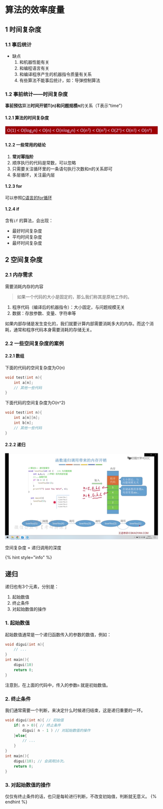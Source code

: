 # 算法的效率度量

## 1 时间复杂度

### 1.1 事后统计

* 缺点
  1. 和机器性能有关
  2. 和编程语言有关
  3. 和编译程序产生的机器指令质量有关系
  4. 有些算法不能事后统计，如：导弹控制算法

### 1.2 事前统计——时间复杂度

**事前预估**算法**时间开销T\(n\)**和**问题规模n**的关系（T表示“time”）

#### 1.2.1 算法的时间复杂度

![](../../.gitbook/assets/shi-jian-fu-za-du-.png)

#### 1.2.2 一些常用的结论

1. **常对幂指阶**
2. 顺序执行的代码是常数，可以忽略
3. 只需要关注循环里的一条语句执行次数和n的关系即可
4. 多层循环，关注最内层

#### 1.2.3 for

可以参照[C语言的for循环](https://bxg.gitbook.io/language/c/for)

#### 1.2.4 if

含有`if` 的算法，会出现：

* 最好时间复杂度
* 平均时间复杂度
* 最坏时间复杂度

## 2 空间复杂度

### 2.1 内存需求

需要消耗内存的内容

> 如果一个代码的大小是固定的，那么我们称其是原地工作的。

1. 程序代码（编译后的机器指令）：大小固定，与问题规模无关
2. 数据：存放参数、变量、字符串等

如果内部存储是发生变化的，我们就要计算内部需要消耗多大的内存。而这个消耗，通常和程序代码本身需要消耗的存储无关。

### 2.2 一些空间复杂度的案例

#### 2.2.1 数组

下面的代码的空间复杂度为O\(n\)

```cpp
void test(int n){
    int a[n];
    // 其他一些代码
}
```

下面代码的空间复杂度为O\(n^2\)

```cpp
void test(int n){
    int a[n][n];
    int b[n];
    // 其他一些代码
}
```

#### 2.2.2 递归

![](../../.gitbook/assets/di-gui-tiao-yong-shi-de-kong-jian-fu-za-du-.png)

空间复杂度 = 递归调用的深度

{% hint style="info" %}
## 递归

递归也有3个元素，分别是：

1. 起始数值
2. 终止条件
3. 对起始数值的操作

### 1. 起始数值

起始数值通常是一个递归函数传入的参数的数值，例如：

```c
void digui(int n){
    // ...
}
int main(){
    digui(10)
    return 0;
}
```

注意到，在上面的代码中，传入的参数`n` 就是初始数值。

### 2. 终止条件

我们通常需要一个判断，来决定什么时候递归结束，这是递归重要的一环。

```c
void digui(int n){ // 初始值
    if( n > 0){ // 终止条件
        digui( n - 1 ) // 对起始数值的操作
    }else{
        // ...
    }
}
int main(){
    digui(10); // 会调用10次。
    return 0;
}
```

### 3. 对起始数值的操作

仅仅有终止条件的话，也只是每轮进行判断，不改变初始值，判断就无意义。
{% endhint %}



